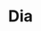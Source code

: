 ---
title: "Dia"
url: /ciudad-autonoma-de-buenos-aires/dia-avenida-raul-scalabrini-ortiz-2/
shop: supermercado
---